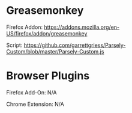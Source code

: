 # Greasemonkey

Firefox Addon: https://addons.mozilla.org/en-US/firefox/addon/greasemonkey

Script: https://github.com/garrettgriess/Parsely-Custom/blob/master/Parsely-Custom.js

# Browser Plugins

Firefox Add-On: N/A

Chrome Extension: N/A
